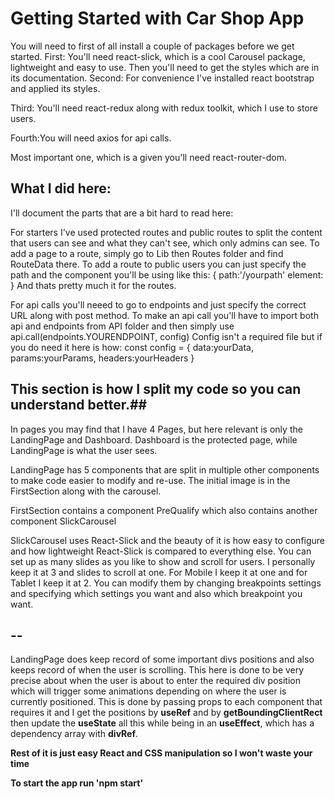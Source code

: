 # Getting Started with Car Shop App

You will need to first of all install a couple of packages before we get started.
First: You'll need react-slick, which is a cool Carousel package, lightweight and easy to use.
Then you'll need to get the styles which are in its documentation.
Second: For convenience I've installed react bootstrap and applied its styles.

Third: You'll need react-redux along with redux toolkit, which I use to store users.

Fourth:You will need axios for api calls.

Most important one, which is a given you'll need react-router-dom.

## What I did here:

I'll document the parts that are a bit hard to read here:

For starters I've used protected routes and public routes to split the content that users can see and what they can't see, which only admins can see.
To add a page to a route, simply go to Lib then Routes folder and find RouteData there.
To add a route to public users you can just specify the path and the component you'll be using like this:
{
    path:'/yourpath'
    element:<YourElement />
}
And thats pretty much it for the routes.

For api calls you'll neeed to go to endpoints and just specify the correct URL along with post method.
To make an api call you'll have to import both api and endpoints from API folder and then simply use api.call(endpoints.YOURENDPOINT, config)
Config isn't a required file but if you do need it here is how:
const config = {
    data:yourData,
    params:yourParams,
    headers:yourHeaders
}


## This section is how I split my code so you can understand better.##

In pages you may find that I have 4 Pages, but here relevant is only the LandingPage and Dashboard.
Dashboard is the protected page, while LandingPage is what the user sees.

LandingPage has 5 components that are split in multiple other components to make code easier to modify and re-use.
The initial image is in the FirstSection along with the carousel.

FirstSection contains a component PreQualify which also contains another component SlickCarousel

SlickCarousel uses React-Slick and the beauty of it is how easy to configure and how lightweight React-Slick is compared to everything else.
You can set up as many slides as you like to show and scroll for users. I personally keep it at 3 and slides to scroll at one.
For Mobile I keep it at one and for Tablet I keep it at 2. You can modify them by changing breakpoints settings and specifying which settings you want and also which breakpoint you want.

## -- ##

LandingPage does keep record of some important divs positions and also keeps record of when the user is scrolling.
This here is done to be very precise about when the user is about to enter the required div position which will trigger some animations depending on where the user is currently positioned.
This is done by passing props to each component that requires it and I get the positions by **useRef** and by **getBoundingClientRect** then update the **useState** all this while being in an **useEffect**, which has a dependency array with **divRef**.


**Rest of it is just easy React and CSS manipulation so I won't waste your time**

**To start the app run 'npm start'**
